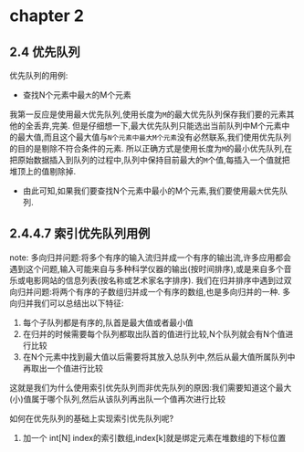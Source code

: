 # chapter 2

## 2.4 优先队列

优先队列的用例:

- 查找N个元素中最`大`的M个元素

我第一反应是使用最`大`优先队列,使用长度为`M`的最大优先队列保存我们要的元素其他的全丢弃,完美.
但是仔细想一下,最大优先队列只能选出当前队列中M个元素中的最大值,而且这个最大值与`N个元素中最大M个元素`没有必然联系,我们使用优先队列的目的是剔除不符合条件的元素.
所以正确方式是使用长度为`M`的最小优先队列,在把原始数据插入到队列的过程中,队列中保持目前最大的`M`个值,每插入一个值就把堆顶上的值剔除掉.

- 由此可知,如果我们要查找N个元素中最小的M个元素,我们要使用最`大`优先队列.

## 2.4.4.7 索引优先队列用例

note:
多向归并问题:将多个有序的输入流归并成一个有序的输出流,许多应用都会遇到这个问题,输入可能来自与多种科学仪器的输出(按时间排序),或是来自多个音乐或电影网站的信息列表(按名称或艺术家名字排序).
我们在归并排序中遇到过双向归并问题:将两个有序的子数组归并成一个有序的数组,也是多向归并的一种.
多向归并我们可以总结出以下特征:

1. 每个子队列都是有序的,队首是最大值或者最小值
2. 在归并的时候需要每个队列都取出队首的值进行比较,N个队列就会有N个值进行比较
3. 在N个元素中找到最大值以后需要将其放入总队列中,然后从最大值所属队列中再取出一个值进行比较

这就是我们为什么使用索引优先队列而非优先队列的原因:我们需要知道这个最大(小)值属于哪个队列,然后从该队列再出队一个值再次进行比较

如何在优先队列的基础上实现索引优先队列呢?
1. 加一个 int[N] index的索引数组,index[k]就是绑定元素在堆数组的下标位置

## 